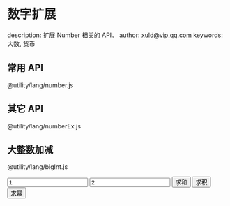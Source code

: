 ﻿# 数字扩展

description: 扩展 Number 相关的 API。
author: xuld@vip.qq.com
keywords: 大数, 货币

## 常用 API

@utility/lang/number.js

## 其它 API

@utility/lang/numberEx.js

## 大整数加减

@utility/lang/bigInt.js

<input type="text" id="biginteger_x" value="1" />
<input type="text" id="biginteger_y" value="2" />
<input type="button" value="求和" onclick="document.getElementById('biginteger_result').innerHTML = BigInt.add(document.getElementById('biginteger_x').value, document.getElementById('biginteger_y').value)" />
<input type="button" value="求积" onclick="document.getElementById('biginteger_result').innerHTML = BigInt.mul(document.getElementById('biginteger_x').value, document.getElementById('biginteger_y').value)" />
<input type="button" value="求幂" onclick="document.getElementById('biginteger_result').innerHTML = BigInt.pow(document.getElementById('biginteger_x').value, document.getElementById('biginteger_y').value)" />
<span id="biginteger_result"></span>